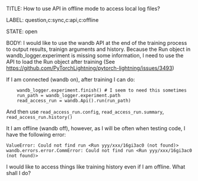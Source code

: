 TITLE:
How to use API in offline mode to access local log files?

LABEL:
question,c:sync,c:api,c:offline

STATE:
open

BODY:
I would like to use the wandb API at the end of the training process to output results, trainign arguments and history. Because the Run object in wandb_logger.experiment is missing some information, I need to use the API to load the Run object after training (See https://github.com/PyTorchLightning/pytorch-lightning/issues/3493)

If I am connected (wandb on), after training I can do:

```
    wandb_logger.experiment.finish() # I seem to need this sometimes
    run_path = wandb_logger.experiment.path
    read_access_run = wandb.Api().run(run_path)
 ```

And then use `read_access_run.config`, `read_access_run.summary`, `read_access_run.history()`

It I am offline (wandb off), however, as I will be often when testing code, I have the following error:
```
ValueError: Could not find run <Run yyy/xxx/16gi3ac0 (not found)>
wandb.errors.error.CommError: Could not find run <Run yyy/xxx/16gi3ac0 (not found)>
```

I would like to access things like training history even if I am offline. What shall I do?

